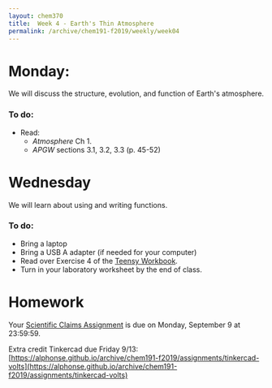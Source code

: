 ```yaml
---
layout: chem370
title:  Week 4 - Earth's Thin Atmosphere
permalink: /archive/chem191-f2019/weekly/week04
---
```


# Monday:

We will discuss the structure, evolution, and function of Earth's atmosphere.

### To do:
- Read:
  - *Atmosphere* Ch 1.
  - *APGW* sections 3.1, 3.2, 3.3 (p. 45-52)

# Wednesday

We will learn about using and writing functions.

### To do:
- Bring a laptop
- Bring a USB A adapter (if needed for your computer)
- Read over Exercise 4 of the [Teensy Workbook](https://archive/chem191-f2019.github.io/workbook).
- Turn in your laboratory worksheet by the end of class.

# Homework

Your [Scientific Claims Assignment](https://alphonse.github.io/archive/chem191-f2019/assignments/scientific-claims) is due on Monday, September 9 at 23:59:59.

Extra credit Tinkercad due Friday 9/13: [https://alphonse.github.io/archive/chem191-f2019/assignments/tinkercad-volts](https://alphonse.github.io/archive/chem191-f2019/assignments/tinkercad-volts)

